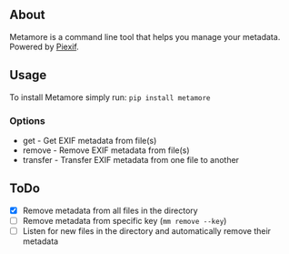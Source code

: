 ## About

Metamore is a command line tool that helps you manage your metadata. Powered by [Piexif](https://github.com/hMatoba/Piexif).

## Usage

To install Metamore simply run: `pip install metamore`

### Options

- get - Get EXIF metadata from file(s)
- remove - Remove EXIF metadata from file(s)
- transfer - Transfer EXIF metadata from one file to another

## ToDo

- [x] Remove metadata from all files in the directory
- [ ] Remove metadata from specific key (`mm remove --key`)
- [ ] Listen for new files in the directory and automatically remove their metadata
